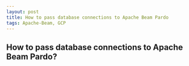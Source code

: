 ```yaml
---
layout: post
title: How to pass database connections to Apache Beam Pardo
tags: Apache-Beam, GCP
---
```


## How to pass database connections to Apache Beam Pardo?


